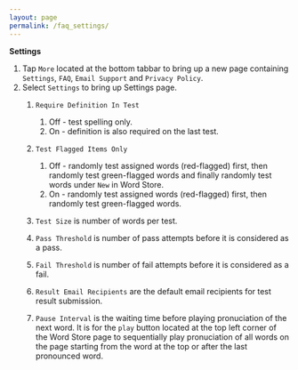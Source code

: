 ```yaml
---
layout: page
permalink: /faq_settings/
---
```

**Settings**
1. Tap `More` located at the bottom tabbar to bring up a new page containing `Settings`, `FAQ`, `Email Support` and `Privacy Policy`.
1. Select `Settings` to bring up Settings page.
    1. `Require Definition In Test`
        1. Off - test spelling only.
        1. On - definition is also required on the last test.
    1. `Test Flagged Items Only`
        1. Off - randomly test assigned words (red-flagged) first, then randomly test green-flagged words and finally randomly test words under `New` in Word Store.
        1. On - randomly test assigned words (red-flagged) first, then randomly test green-flagged words.
    1. `Test Size` is number of words per test.
    1. `Pass Threshold` is number of pass attempts before it is considered as a pass.
    1. `Fail Threshold` is number of fail attempts before it is considered as a fail.

    1. `Result Email Recipients` are the default email recipients for test result submission.

    1. `Pause Interval` is the waiting time before playing pronuciation of the next word. It is for the `play` button located at the top left corner of the Word Store page to sequentially play pronuciation of all words on the page starting from the word at the top or after the last pronounced word.

